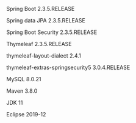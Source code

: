 Spring Boot 2.3.5.RELEASE

Spring data JPA 2.3.5.RELEASE

Spring Boot Security 2.3.5.RELEASE

Thymeleaf 2.3.5.RELEASE

thymeleaf-layout-dialect 2.4.1

thymeleaf-extras-springsecurity5 3.0.4.RELEASE

MySQL 8.0.21

Maven 3.8.0

JDK 11

Eclipse 2019-12
